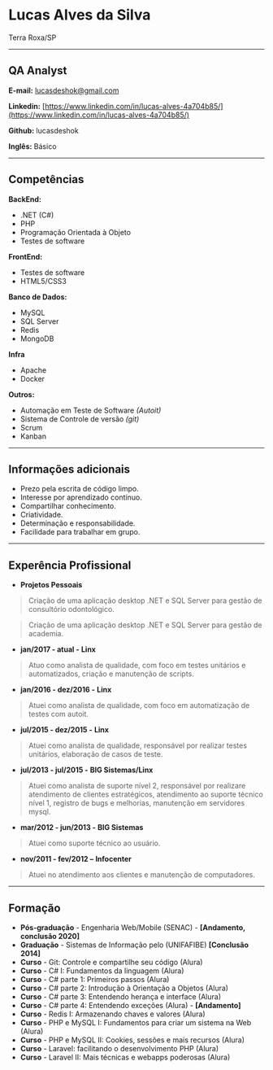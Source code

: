 # Lucas Alves da Silva
Terra Roxa/SP

---

## QA Analyst

**E-mail:** lucasdeshok@gmail.com

**Linkedin:** [https://www.linkedin.com/in/lucas-alves-4a704b85/](https://www.linkedin.com/in/lucas-alves-4a704b85/)

**Github:** lucasdeshok

**Inglês:** Básico


---

## Competências

**BackEnd:**
* .NET (C#)
* PHP
* Programação Orientada à Objeto
* Testes de software


**FrontEnd:**
* Testes de software
* HTML5/CSS3


**Banco de Dados:**
* MySQL
* SQL Server
* Redis
* MongoDB


**Infra**
* Apache
* Docker


**Outros:**
* Automação em Teste de Software *(Autoit)*
* Sistema de Controle de versão *(git)*
* Scrum
* Kanban


---


## Informações adicionais

* Prezo pela escrita de código limpo.
* Interesse por aprendizado contínuo.
* Compartilhar conhecimento.
* Criatividade.
* Determinação e responsabilidade.
* Facilidade para trabalhar em grupo.

---

## Experência Profissional

* **Projetos Pessoais**
> Criação de uma aplicação desktop .NET e SQL Server para gestão de consultório odontológico.

> Criação de uma aplicação desktop .NET e SQL Server para gestão de academia.



* **jan/2017 - atual -** ****Linx****
> Atuo como analista de qualidade, com foco em testes unitários e automatizados, criação e manutenção de scripts.



* **jan/2016 - dez/2016 -** ****Linx****
> Atuei como analista de qualidade, com foco em automatização de testes com autoit.



* **jul/2015 - dez/2015 -** ****Linx****
> Atuei como analista de qualidade, responsável por realizar testes unitários, elaboração de casos de teste.



* **jul/2013 - jul/2015 -** ****BIG Sistemas/Linx****
> Atuei como analista de suporte nível 2, responsável por realizare atendimento de clientes estratégicos, atendimento ao suporte técnico nível 1, registro de bugs e melhorias, manutenção em servidores mysql.



* **mar/2012 - jun/2013 -** ****BIG Sistemas****
> Atuei como suporte técnico ao usuário.



* **nov/2011 - fev/2012 –** ****Infocenter****
> Atuei no atendimento aos clientes e manutenção de computadores.


---

## Formação

* **Pós-graduação** - Engenharia Web/Mobile (SENAC) - **[Andamento, conclusão 2020]**
* **Graduação** - Sistemas de Informação pelo (UNIFAFIBE) **[Conclusão 2014]**
* **Curso** - Git: Controle e compartilhe seu código (Alura)
* **Curso** - C# I: Fundamentos da linguagem (Alura)
* **Curso** - C# parte 1: Primeiros passos (Alura)
* **Curso** - C# parte 2: Introdução à Orientação a Objetos (Alura)
* **Curso** - C# parte 3: Entendendo herança e interface (Alura)
* **Curso** - C# parte 4: Entendendo exceções (Alura) - **[Andamento]**
* **Curso** - Redis I: Armazenando chaves e valores (Alura) 
* **Curso** - PHP e MySQL I: Fundamentos para criar um sistema na Web (Alura)
* **Curso** - PHP e MySQL II: Cookies, sessões e mais recursos (Alura)
* **Curso** - Laravel: facilitando o desenvolvimento PHP (Alura)
* **Curso** - Laravel II: Mais técnicas e webapps poderosas (Alura)
